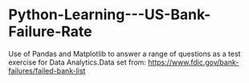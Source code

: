 # Python-Learning---US-Bank-Failure-Rate
Use of Pandas and Matplotlib to answer a range of questions as a test exercise for Data Analytics.Data set from: https://www.fdic.gov/bank-failures/failed-bank-list 

